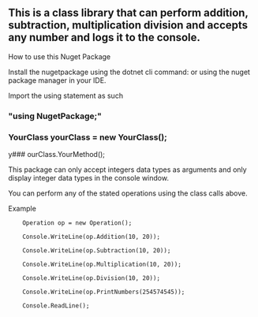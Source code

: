 ## This is a class library that can perform addition, subtraction, multiplication division and accepts any number and logs it to the console.

How to use this Nuget Package

Install the nugetpackage using the dotnet cli command: or using the nuget package manager in your IDE.

Import the using statement as such  

### "using NugetPackage;"

### YourClass yourClass = new YourClass();

y### ourClass.YourMethod();

This package can only accept integers data types as arguments and only display integer data types in the console window.

You can perform any of the stated operations using the class calls above.

Example 

        Operation op = new Operation();
  
        Console.WriteLine(op.Addition(10, 20));

        Console.WriteLine(op.Subtraction(10, 20));

        Console.WriteLine(op.Multiplication(10, 20));

        Console.WriteLine(op.Division(10, 20));

        Console.WriteLine(op.PrintNumbers(254574545));

        Console.ReadLine();
